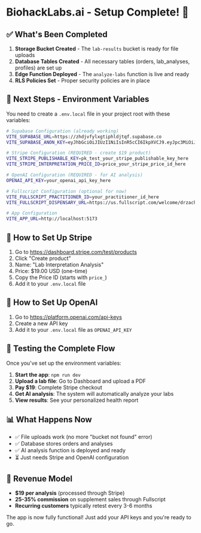 # BiohackLabs.ai - Setup Complete! 🎉

## ✅ What's Been Completed

1. **Storage Bucket Created** - The `lab-results` bucket is ready for file uploads
2. **Database Tables Created** - All necessary tables (orders, lab_analyses, profiles) are set up
3. **Edge Function Deployed** - The `analyze-labs` function is live and ready
4. **RLS Policies Set** - Proper security policies are in place

## 🔧 Next Steps - Environment Variables

You need to create a `.env.local` file in your project root with these variables:

```bash
# Supabase Configuration (already working)
VITE_SUPABASE_URL=https://zhdjvfylxgtiphldjtqf.supabase.co
VITE_SUPABASE_ANON_KEY=eyJhbGciOiJIUzI1NiIsInR5cCI6IkpXVCJ9.eyJpc3MiOiJzdXBhYmFzZSIsInJlZiI6InpoZGp2ZnlseGd0aXBobGRqdHFmIiwicm9sZSI6ImFub24iLCJpYXQiOjE3NTcyNDMzODEsImV4cCI6MjA3MjgxOTM4MX0.VKESaxfzbabjj3Quz888Pv_N7WO8Pdws9zPxOFRmGhI

# Stripe Configuration (REQUIRED - create $19 product)
VITE_STRIPE_PUBLISHABLE_KEY=pk_test_your_stripe_publishable_key_here
VITE_STRIPE_INTERPRETATION_PRICE_ID=price_your_stripe_price_id_here

# OpenAI Configuration (REQUIRED - for AI analysis)
OPENAI_API_KEY=your_openai_api_key_here

# Fullscript Configuration (optional for now)
VITE_FULLSCRIPT_PRACTITIONER_ID=your_practitioner_id_here
VITE_FULLSCRIPT_DISPENSARY_URL=https://us.fullscript.com/welcome/drzachconner

# App Configuration
VITE_APP_URL=http://localhost:5173
```

## 🚀 How to Set Up Stripe

1. Go to https://dashboard.stripe.com/test/products
2. Click "Create product"
3. Name: "Lab Interpretation Analysis"
4. Price: $19.00 USD (one-time)
5. Copy the Price ID (starts with `price_`)
6. Add it to your `.env.local` file

## 🤖 How to Set Up OpenAI

1. Go to https://platform.openai.com/api-keys
2. Create a new API key
3. Add it to your `.env.local` file as `OPENAI_API_KEY`

## 🧪 Testing the Complete Flow

Once you've set up the environment variables:

1. **Start the app**: `npm run dev`
2. **Upload a lab file**: Go to Dashboard and upload a PDF
3. **Pay $19**: Complete Stripe checkout
4. **Get AI analysis**: The system will automatically analyze your labs
5. **View results**: See your personalized health report

## 📊 What Happens Now

- ✅ File uploads work (no more "bucket not found" error)
- ✅ Database stores orders and analyses
- ✅ AI analysis function is deployed and ready
- ⏳ Just needs Stripe and OpenAI configuration

## 🎯 Revenue Model

- **$19 per analysis** (processed through Stripe)
- **25-35% commission** on supplement sales through Fullscript
- **Recurring customers** typically retest every 3-6 months

The app is now fully functional! Just add your API keys and you're ready to go.


